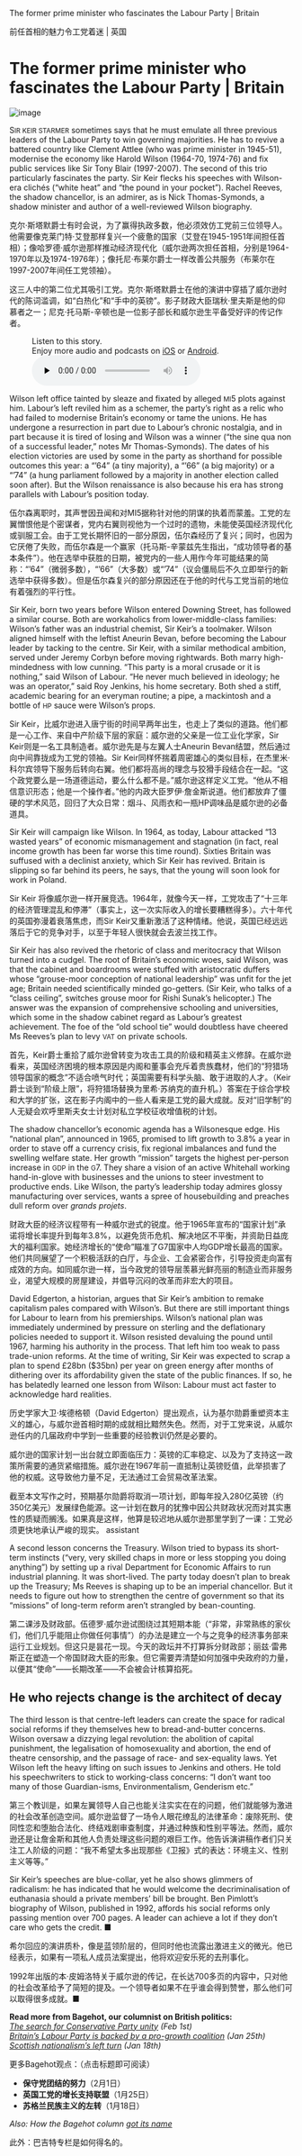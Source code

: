 The former prime minister who fascinates the Labour Party | Britain

前任首相的魅力令工党着迷 | 英国


# The former prime minister who fascinates the Labour Party | Britain

![image](https://images.weserv.nl/?url=www.economist.com/img/b/1280/720/90/media-assets/image/20240210_BRD000.jpg)

<div></div><p><span>S</span><small>IR KEIR STARMER</small> sometimes says that he must emulate all three previous leaders of the Labour Party to win governing majorities. He has to revive a battered country like Clement Attlee (who was prime minister in 1945-51), modernise the economy like Harold Wilson (1964-70, 1974-76) and fix public services like Sir Tony Blair (1997-2007). The second of this trio particularly fascinates the party. Sir Keir flecks his speeches with Wilson-era clichés (“white heat” and “the pound in your pocket”). Rachel Reeves, the shadow chancellor, is an admirer, as is Nick Thomas-Symonds, a shadow minister and author of a well-reviewed Wilson biography.</p>

克尔·斯塔默爵士有时会说，为了赢得执政多数，他必须效仿工党前三位领导人。他需要像克莱门特·艾登那样复兴一个疲惫的国家（艾登在1945-1951年间担任首相）；像哈罗德·威尔逊那样推动经济现代化（威尔逊两次担任首相，分别是1964-1970年以及1974-1976年）；像托尼·布莱尔爵士一样改善公共服务（布莱尔在1997-2007年间任工党领袖）。

这三人中的第二位尤其吸引工党。克尔·斯塔默爵士在他的演讲中穿插了威尔逊时代的陈词滥调，如“白热化”和“手中的英镑”。影子财政大臣瑞秋·里夫斯是他的仰慕者之一；尼克·托马斯-辛顿也是一位影子部长和威尔逊生平备受好评的传记作者。


<div><figure><div><figcaption>Listen to this story.</figcaption> <span>Enjoy more audio and podcasts on<!-- --> <a href="https://www.economist.comhttps://economist-app.onelink.me/d2eC/bed1b25" id="audio-ios-cta" rel="noreferrer" target="_blank">iOS</a> <!-- -->or<!-- --> <a href="https://www.economist.comhttps://economist-app.onelink.me/d2eC/7f3c199" id="audio-android-cta" rel="noreferrer" target="_blank">Android</a>.</span></div><audio controls="" id="audio-player" preload="none" src="https://www.economist.com/media-assets/audio/056%20Britain%20-%20Bagehot-962539880f6d59f38adf7c0b4b714edb.mp3" title="The former prime minister who fascinates the Labour Party"><p>Your browser does not support the &lt;audio&gt; element.</p></audio><div><div></div></div></figure></div><p>Wilson left office tainted by sleaze and fixated by alleged <small>MI</small>5 plots against him. Labour’s left reviled him as a schemer, the party’s right as a relic who had failed to modernise Britain’s economy or tame the unions. He has undergone a resurrection in part due to Labour’s chronic nostalgia, and in part because it is tired of losing and Wilson was a winner (“the sine qua non of a successful leader,” notes Mr Thomas-Symonds). The dates of his election victories are used by some in the party as shorthand for possible outcomes this year: a “’64” (a tiny majority), a “’66” (a big majority) or a “’74” (a hung parliament followed by a majority in another election called soon after). But the Wilson renaissance is also because his era has strong parallels with Labour’s position today. </p>

伍尔森离职时，其声誉因丑闻和对MI5据称针对他的阴谋的执着而蒙羞。工党的左翼憎恨他是个密谋者，党内右翼则视他为一个过时的遗物，未能使英国经济现代化或驯服工会。由于工党长期怀旧的一部分原因，伍尔森经历了复兴；同时，也因为它厌倦了失败，而伍尔森是一个赢家（托马斯-辛蒙兹先生指出，“成功领导者的基本条件”）。他在选举中获胜的日期，被党内的一些人用作今年可能结果的简称：“’64”（微弱多数），“’66”（大多数）或“’74”（议会僵局后不久立即举行的新选举中获得多数）。但是伍尔森复兴的部分原因还在于他的时代与工党当前的地位有着强烈的平行性。


<div><div><div id="econ-1"></div></div></div><p>Sir Keir, born two years before Wilson entered Downing Street, has followed a similar course. Both are workaholics from lower-middle-class families: Wilson’s father was an industrial chemist, Sir Keir’s a toolmaker. Wilson aligned himself with the leftist Aneurin Bevan, before becoming the Labour leader by tacking to the centre. Sir Keir, with a similar methodical ambition, served under Jeremy Corbyn before moving rightwards. Both marry high-mindedness with low cunning. “This party is a moral crusade or it is nothing,” said Wilson of Labour. “He never much believed in ideology; he was an operator,” said Roy Jenkins, his home secretary. Both shed a stiff, academic bearing for an everyman routine; a pipe, a mackintosh and a bottle of <small>HP</small> sauce were Wilson’s props.</p>

Sir Keir，比威尔逊进入唐宁街的时间早两年出生，也走上了类似的道路。他们都是一心工作、来自中产阶级下层的家庭：威尔逊的父亲是一位工业化学家，Sir Keir则是一名工具制造者。威尔逊先是与左翼人士Aneurin Bevan结盟，然后通过向中间靠拢成为工党的领袖。Sir Keir同样怀揣着周密雄心的类似目标，在杰里米·科尔宾领导下服务后转向右翼。他们都将高尚的理念与狡猾手段结合在一起。“这个政党要么是一场道德运动，要么什么都不是。”威尔逊这样定义工党。“他从不相信意识形态；他是一个操作者。”他的内政大臣罗伊·詹金斯说道。他们都放弃了僵硬的学术风范，回归了大众日常：烟斗、风雨衣和一瓶HP调味品是威尔逊的必备道具。




<p>Sir Keir will campaign like Wilson. In 1964, as today, Labour attacked “13 wasted years” of economic mismanagement and stagnation (in fact, real income growth has been far worse this time round). Sixties Britain was suffused with a declinist anxiety, which Sir Keir has revived. Britain is slipping so far behind its peers, he says, that the young will soon look for work in Poland. </p>

Sir Keir 将像威尔逊一样开展竞选。1964年，就像今天一样，工党攻击了“十三年的经济管理混乱和停滞”（事实上，这一次实际收入的增长要糟糕得多）。六十年代的英国弥漫着衰落焦虑，而Sir Keir又重新激活了这种情绪。他说，英国已经远远落后于它的竞争对手，以至于年轻人很快就会去波兰找工作。


<p>Sir Keir has also revived the rhetoric of class and meritocracy that Wilson turned into a cudgel. The root of Britain’s economic woes, said Wilson, was that the cabinet and boardrooms were stuffed with aristocratic duffers whose “grouse-moor conception of national leadership” was unfit for the jet age; Britain needed scientifically minded go-getters. (Sir Keir, who talks of a “class ceiling”, switches grouse moor for Rishi Sunak’s helicopter.) The answer was the expansion of comprehensive schooling and universities, which some in the shadow cabinet regard as Labour’s greatest achievement. The foe of the “old school tie” would doubtless have cheered Ms Reeves’s plan to levy <small>VAT</small> on private schools.</p>

首先，Keir爵士重拾了威尔逊曾转变为攻击工具的阶级和精英主义修辞。在威尔逊看来，英国经济困境的根本原因是内阁和董事会充斥着贵族蠢材，他们的“狩猎场领导国家的概念”不适合喷气时代；英国需要有科学头脑、敢于进取的人才。（Keir爵士谈到“阶级上限”，将狩猎场替换为里希·苏纳克的直升机。）答案在于综合学校和大学的扩张，这在影子内阁中的一些人看来是工党的最大成就。反对“旧学制”的人无疑会欢呼里斯夫女士计划对私立学校征收增值税的计划。


<div><div><div id="econ-2"></div></div></div><p>The shadow chancellor’s economic agenda has a Wilsonesque edge. His “national plan”, announced in 1965, promised to lift growth to 3.8% a year in order to stave off a currency crisis, fix regional imbalances and fund the swelling welfare state. Her growth “mission” targets the highest per-person increase in <small>GDP</small> in the <small>G</small>7. They share a vision of an active Whitehall working hand-in-glove with businesses and the unions to steer investment to productive ends. Like Wilson, the party’s leadership today admires glossy manufacturing over services, wants a spree of housebuilding and preaches dull reform over <i>grands projets</i>. </p>

财政大臣的经济议程带有一种威尔逊式的锐度。他于1965年宣布的“国家计划”承诺将增长率提升到每年3.8%，以避免货币危机、解决地区不平衡，并资助日益庞大的福利国家。她经济增长的“使命”瞄准了G7国家中人均GDP增长最高的国家。他们共同展望了一个积极活跃的白厅，与企业、工会紧密合作，引导投资走向富有成效的方向。如同威尔逊一样，当今政党的领导层羡慕光鲜亮丽的制造业而非服务业，渴望大规模的房屋建设，并倡导沉闷的改革而非宏大的项目。


<p>David Edgerton, a historian, argues that Sir Keir’s ambition to remake capitalism pales compared with Wilson’s. But there are still important things for Labour to learn from his premierships. Wilson’s national plan was immediately undermined by pressure on sterling and the deflationary policies needed to support it. Wilson resisted devaluing the pound until 1967, harming his authority in the process. That left him too weak to pass trade-union reforms. At the time of writing, Sir Keir was expected to scrap a plan to spend £28bn ($35bn) per year on green energy after months of dithering over its affordability given the state of the public finances. If so, he has belatedly learned one lesson from Wilson: Labour must act faster to acknowledge hard realities. </p>

历史学家大卫·埃德格顿（David Edgerton）提出观点，认为基尔勋爵重塑资本主义的雄心，与威尔逊首相时期的成就相比黯然失色。然而，对于工党来说，从威尔逊任内的几届政府中学到一些重要的经验教训仍然是必要的。

威尔逊的国家计划一出台就立即面临压力：英镑的汇率稳定、以及为了支持这一政策所需要的通货紧缩措施。威尔逊在1967年前一直抵制让英镑贬值，此举损害了他的权威。这导致他力量不足，无法通过工会贸易改革法案。

截至本文写作之时，预期基尔勋爵将取消一项计划，即每年投入280亿英镑（约350亿美元）发展绿色能源。这一计划在数月的犹豫中因公共财政状况而对其实惠性的质疑而搁浅。如果真是这样，他算是较迟地从威尔逊那里学到了一课：工党必须更快地承认严峻的现实。
assistant


<p>A second lesson concerns the Treasury. Wilson tried to bypass its short-term instincts (“very, very skilled chaps in more or less stopping you doing anything”) by setting up a rival Department for Economic Affairs to run industrial planning. It was short-lived. The party today doesn’t plan to break up the Treasury; Ms Reeves is shaping up to be an imperial chancellor. But it needs to figure out how to strengthen the centre of government so that its “missions” of long-term reform aren’t strangled by bean-counting. </p>

第二课涉及财政部。伍德罗·威尔逊试图绕过其短期本能（“非常，非常熟练的家伙们，他们几乎能阻止你做任何事情”）的办法是建立一个与之竞争的经济事务部来运行工业规划。但这只是昙花一现。今天的政坛并不打算拆分财政部；丽兹·雷弗斯正在塑造一个帝国财政大臣的形象。但它需要弄清楚如何加强中央政府的力量，以便其“使命”——长期改革——不会被会计核算掐死。


<h2>He who rejects change is the architect of decay</h2><p>The third lesson is that centre-left leaders can create the space for radical social reforms if they themselves hew to bread-and-butter concerns. Wilson oversaw a dizzying legal revolution: the abolition of capital punishment, the legalisation of homosexuality and abortion, the end of theatre censorship, and the passage of race- and sex-equality laws. Yet Wilson left the heavy lifting on such issues to Jenkins and others. He told his speechwriters to stick to working-class concerns: “I don’t want too many of those Guardian-isms, Environmentalism, Genderism etc.” </p>

第三个教训是，如果左翼领导人自己也能关注实实在在的问题，他们就能够为激进的社会改革创造空间。威尔逊监督了一场令人眼花缭乱的法律革命：废除死刑、使同性恋和堕胎合法化、终结戏剧审查制度，并通过种族和性别平等法。然而，威尔逊还是让詹金斯和其他人负责处理这些问题的艰巨工作。他告诉演讲稿作者们只关注工人阶级的问题：“我不希望太多出现那些《卫报》式的表达：环境主义、性别主义等等。”


<p>Sir Keir’s speeches are blue-collar, yet he also shows glimmers of radicalism: he has indicated that he would welcome the decriminalisation of euthanasia should a private members’ bill be brought. Ben Pimlott’s biography of Wilson, published in 1992, affords his social reforms only passing mention over 700 pages. A leader can achieve a lot if they don’t care who gets the credit. <span>■</span></p>

希尔回应的演讲质朴，像是蓝领阶层的，但同时他也流露出激进主义的微光。他已经表示，如果有一项私人成员法案提出，他将欢迎安乐死的去刑事化。

1992年出版的本·皮姆洛特关于威尔逊的传记，在长达700多页的内容中，只对他的社会改革给予了简短的提及。一个领导者如果不在乎谁会得到赞誉，那么他们可以取得很多成就。■


<p><b>Read more from Bagehot, our columnist on British politics: </b><br/><i><a href="https://www.economist.com/britain/2024/02/01/the-search-for-conservative-party-unity">The search for Conservative Party unity</a> (Feb 1st)</i><br/><i><a href="https://www.economist.com/britain/2024/01/25/britains-labour-party-is-backed-by-a-pro-growth-coalition">Britain’s Labour Party is backed by a pro-growth coalition</a> (Jan 25th)</i><br/><i><a href="https://www.economist.com/britain/2024/01/18/scottish-nationalisms-left-turn">Scottish nationalism’s left turn</a> (Jan 18th)</i></p>

更多Bagehot观点：（点击标题即可阅读）

- **保守党团结的努力**（2月1日）
- **英国工党的增长支持联盟**（1月25日）
- **苏格兰民族主义的左转**（1月18日）


<p><i>Also: How the Bagehot column <a href="https://www.economist.com/column-names">got its name</a></i></p>

此外：巴吉特专栏是如何得名的。



